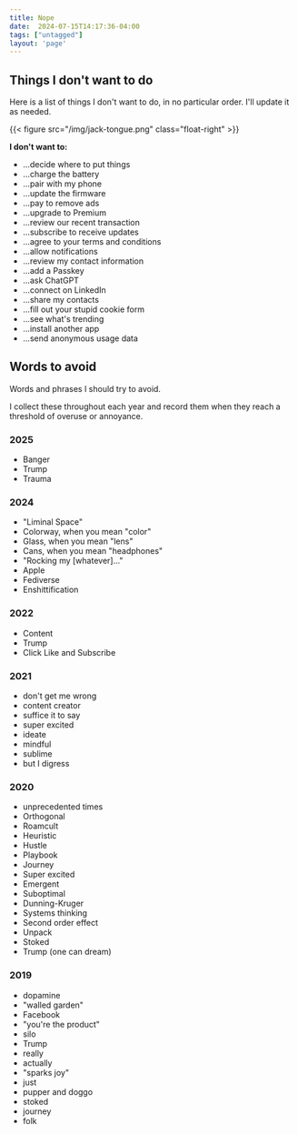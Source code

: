 ```yaml
---
title: Nope
date:  2024-07-15T14:17:36-04:00
tags: ["untagged"]
layout: 'page'
---
```



## Things I don't want to do

Here is a list of things I don't want to do, in no particular order. I'll update it as needed.

{{< figure src="/img/jack-tongue.png" class="float-right" >}}

**I don't want to:**

*   ...decide where to put things
*   ...charge the battery
*   ...pair with my phone
*   ...update the firmware
*   ...pay to remove ads
*   ...upgrade to Premium
*   ...review our recent transaction
*   ...subscribe to receive updates
*   ...agree to your terms and conditions
*   ...allow notifications
*   ...review my contact information
*   ...add a Passkey
*   ...ask ChatGPT
*   ...connect on LinkedIn
*   ...share my contacts
*   ...fill out your stupid cookie form
*   ...see what's trending
*   ...install another app
*   ...send anonymous usage data

## Words to avoid

Words and phrases I should try to avoid.

I collect these throughout each year and record them when they reach a threshold of overuse or annoyance.

### 2025

* Banger
* Trump
* Trauma

### 2024

*   "Liminal Space"
*   Colorway, when you mean "color"
*   Glass, when you mean "lens"
*   Cans, when you mean "headphones"
*   "Rocking my \[whatever\]..."
*   Apple
*   Fediverse
*   Enshittification

### 2022

*   Content
*   Trump
*   Click Like and Subscribe

### 2021

*   don't get me wrong
*   content creator
*   suffice it to say
*   super excited
*   ideate
*   mindful
*   sublime
*   but I digress

### 2020

*   unprecedented times
*   Orthogonal
*   Roamcult
*   Heuristic
*   Hustle
*   Playbook
*   Journey
*   Super excited
*   Emergent
*   Suboptimal
*   Dunning-Kruger
*   Systems thinking
*   Second order effect
*   Unpack
*   Stoked
*   Trump (one can dream)

### 2019

*   dopamine
*   "walled garden"
*   Facebook
*   "you're the product"
*   silo
*   Trump
*   really
*   actually
*   "sparks joy"
*   just
*   pupper and doggo
*   stoked
*   journey
*   folk
